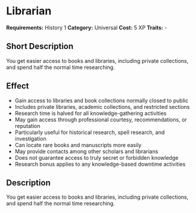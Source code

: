 # Librarian

**Requirements:** History 1
**Category:** Universal
**Cost:** 5 XP
**Traits:** -


## Short Description
You get easier access to books and libraries, including private collections, and spend half the normal time researching.

## Effect
- Gain access to libraries and book collections normally closed to public
- Includes private libraries, academic collections, and restricted sections
- Research time is halved for all knowledge-gathering activities
- May gain access through professional courtesy, recommendations, or reputation
- Particularly useful for historical research, spell research, and investigation
- Can locate rare books and manuscripts more easily
- May provide contacts among other scholars and librarians
- Does not guarantee access to truly secret or forbidden knowledge
- Research bonus applies to any knowledge-based downtime activities

## Description
You get easier access to books and libraries, including private collections, and spend half the normal time researching.